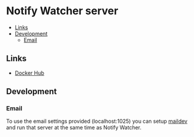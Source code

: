 # Notify Watcher server <!-- omit in TOC -->

- [Links](#links)
- [Development](#development)
  - [Email](#email)

## Links

- [Docker Hub](https://hub.docker.com/r/notifywatcher/server)

## Development

### Email

To use the email settings provided (localhost:1025) you can setup [maildev](https://github.com/djfarrelly/MailDev) and run that server at the same time as Notify Watcher.
